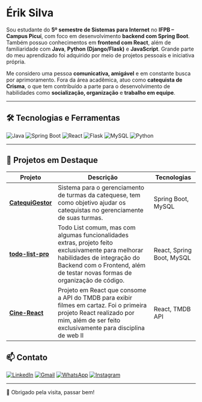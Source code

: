 # Érik Silva

Sou estudante do **5º semestre de Sistemas para Internet** no **IFPB – Campus Picuí**, com foco em desenvolvimento **backend com Spring Boot**. Também possuo conhecimentos em **frontend com React**, além de familiaridade com **Java**, **Python (Django/Flask)** e **JavaScript**. Grande parte do meu aprendizado foi adquirido por meio de projetos pessoais e iniciativa própria.

Me considero uma pessoa **comunicativa, amigável** e em constante busca por aprimoramento. Fora da área acadêmica, atuo como **catequista de Crisma**, o que tem contribuído a parte para o desenvolvimento de habilidades como **socialização, organização** e **trabalho em equipe**.

---

## 🛠️ Tecnologias e Ferramentas

![Java](https://img.shields.io/badge/Java-ED8B00?style=for-the-badge&logo=java&logoColor=white)
![Spring Boot](https://img.shields.io/badge/SpringBoot-6DB33F?style=for-the-badge&logo=springboot&logoColor=white)
![React](https://img.shields.io/badge/React-20232A?style=for-the-badge&logo=react&logoColor=61DAFB)
![Flask](https://img.shields.io/badge/Flask-000000?style=for-the-badge&logo=flask&logoColor=white)
![MySQL](https://img.shields.io/badge/MySQL-00758F?style=for-the-badge&logo=mysql&logoColor=white)
![Python](https://img.shields.io/badge/Python-3776AB?style=for-the-badge&logo=python&logoColor=white)
<!-- Adicione outras conforme necessário -->

---

## 📂 Projetos em Destaque

| Projeto | Descrição | Tecnologias |
|--------|-----------|-------------|
| [**CatequiGestor**](https://github.com/ErikDSilva/CatequiGestor) | Sistema para o gerenciamento de turmas da catequese, tem como objetivo ajudar os catequistas no gerenciamente de suas turmas. | Spring Boot, MySQL |
| [**todo-list-pro**](https://github.com/ErikDSilva/todo-list-pro) | Todo List comum, mas com algumas funcionalidades extras, projeto feito exclusivamente para melhorar habilidades de integração do Backend com o Frontend, além de testar novas formas de organização de código. | React, Spring Boot, MySQL |
| [**Cine-React**](https://github.com/ErikDSilva/Cine-React) | Projeto em React que consome a API do TMDB para exibir filmes em cartaz. Foi o primeira projeto React realizado por mim, além de ser feito exclusivamente para disciplina de web II | React, TMDB API |


## 📫 Contato

[![LinkedIn](https://img.shields.io/badge/LinkedIn-%230077B5.svg?style=for-the-badge&logo=linkedin&logoColor=white)](https://linkedin.com/in/erik-oliveira-83b037289)
[![Gmail](https://img.shields.io/badge/Gmail-D14836?style=for-the-badge&logo=gmail&logoColor=white)](mailto:oliveiraerik464@gmail.com)
[![WhatsApp](https://img.shields.io/badge/WhatsApp-25D366?style=for-the-badge&logo=whatsapp&logoColor=white)](https://wa.me/5584991189284)
[![Instagram](https://img.shields.io/badge/Instagram-E4405F?style=for-the-badge&logo=instagram&logoColor=white)](https://instagram.com/erikdeoliveiras)

---

🙏 Obrigado pela visita, passar bem!
